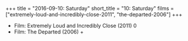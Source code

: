 +++
title = "2016-09-10: Saturday"
short_title = "10: Saturday"
films = ["extremely-loud-and-incredibly-close-2011", "the-departed-2006"]
+++


* Film: Extremely Loud and Incredibly Close (2011) 0
* Film: The Departed (2006) +
